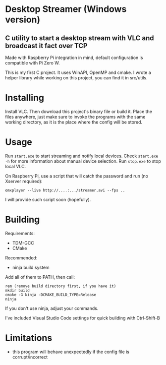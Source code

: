 # Desktop Streamer (Windows version)

## C utility to start a desktop stream with VLC and broadcast it fact over TCP

Made with Raspberry Pi integration in mind, default configuration is compatible with Pi Zero W.

This is my first C project. It uses WinAPI, OpenMP and cmake. I wrote a helper library while working on this project, you can find it in src/utils.

# Installing

Install VLC. Then download this project's binary file or build it. Place the files anywhere, just make sure to invoke the programs with the same working directory, as it is the place where the config will be stored.

# Usage

Run `start.exe` to start streaming and notify local devices. Check `start.exe -h` for more information about manual device selection. Run `stop.exe` to stop local VLC.

On Raspberry Pi, use a script that will catch the password and run (no Xserver required):

    omxplayer --live http://....:.../streamer.avi --fps ..

I will provide such script soon (hopefully).

# Building

Requirements:
- TDM-GCC
- CMake

Recommended:
- ninja build system

Add all of them to PATH, then call:

    rem (remove build directory first, if you have it)
    mkdir build
    cmake -G Ninja -DCMAKE_BUILD_TYPE=Release
    ninja

If you don't use ninja, adjust your commands.

I've included Visual Studio Code settings for quick building with Ctrl-Shift-B

# Limitations

- this program will behave unexpectedly if the config file is corrupt/incorrect
